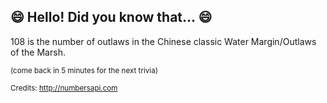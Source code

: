 ## 😄 Hello! Did you know that... 😄
108 is the number of outlaws in the Chinese classic Water Margin/Outlaws of the Marsh.

<sup>(come back in 5 minutes for the next trivia)</sup>


<sup>Credits: http://numbersapi.com</sup>
